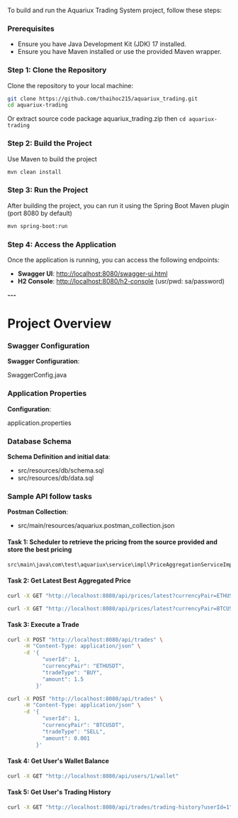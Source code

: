 To build and run the Aquariux Trading System project, follow these steps:

### Prerequisites
- Ensure you have Java Development Kit (JDK) 17 installed.
- Ensure you have Maven installed or use the provided Maven wrapper.

### Step 1: Clone the Repository
Clone the repository to your local machine:
```sh
git clone https://github.com/thaihoc215/aquariux_trading.git
cd aquariux-trading
```

Or extract source code package aquariux_trading.zip then `cd aquariux-trading`

### Step 2: Build the Project
Use Maven to build the project
```sh
mvn clean install
```

### Step 3: Run the Project
After building the project, you can run it using the Spring Boot Maven plugin (port 8080 by default)

```sh
mvn spring-boot:run
```

### Step 4: Access the Application
Once the application is running, you can access the following endpoints:

- **Swagger UI**: [http://localhost:8080/swagger-ui.html](http://localhost:8080/swagger-ui.html)
- **H2 Console**: [http://localhost:8080/h2-console](http://localhost:8080/h2-console) (usr/pwd: sa/password)



**---**
# Project Overview

### Swagger Configuration

**Swagger Configuration**: 

SwaggerConfig.java

### Application Properties

**Configuration**: 

application.properties


### Database Schema

**Schema Definition and initial data**:
- src/resources/db/schema.sql
- src/resources/db/data.sql


### Sample API follow tasks

**Postman Collection**:
- src/main/resources/aquariux.postman_collection.json

#### Task 1: Scheduler to retrieve the pricing from the source provided and store the best pricing
```sh
src\main\java\com\test\aquariux\service\impl\PriceAggregationServiceImpl.java#aggregatePrices
```

#### Task 2: Get Latest Best Aggregated Price
```sh
curl -X GET "http://localhost:8080/api/prices/latest?currencyPair=ETHUSDT"
```
```sh
curl -X GET "http://localhost:8080/api/prices/latest?currencyPair=BTCUSDT"
```

#### Task 3: Execute a Trade
```sh
curl -X POST "http://localhost:8080/api/trades" \
     -H "Content-Type: application/json" \
     -d '{
           "userId": 1,
           "currencyPair": "ETHUSDT",
           "tradeType": "BUY",
           "amount": 1.5
         }'
```
```sh
curl -X POST "http://localhost:8080/api/trades" \
     -H "Content-Type: application/json" \
     -d '{
           "userId": 1,
           "currencyPair": "BTCUSDT",
           "tradeType": "SELL",
           "amount": 0.001
         }'
```


#### Task 4: Get User's Wallet Balance
```sh
curl -X GET "http://localhost:8080/api/users/1/wallet"
```

#### Task 5: Get User's Trading History
```sh
curl -X GET "http://localhost:8080/api/trades/trading-history?userId=1"
```